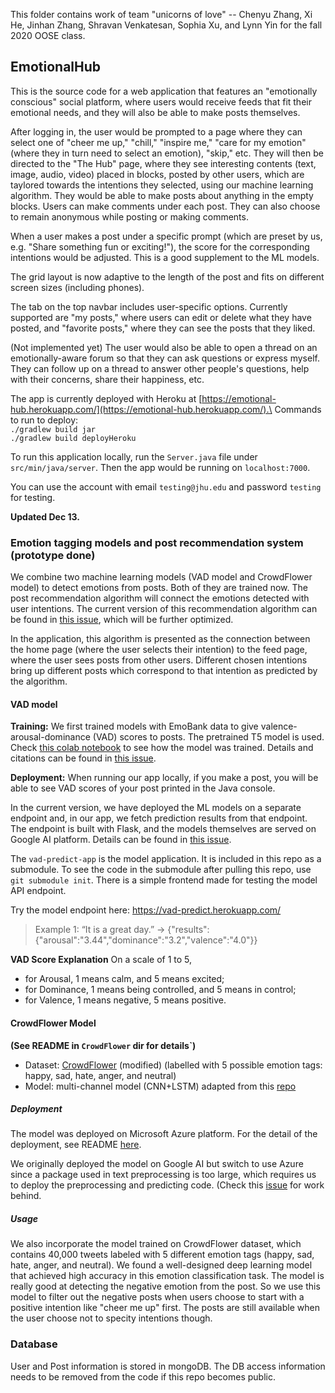 This folder contains work of team "unicorns of love" -- Chenyu Zhang, Xi He, Jinhan Zhang, Shravan Venkatesan, Sophia Xu, and Lynn Yin for the fall 2020 OOSE class. 

## EmotionalHub

This is the source code for a web application that features an "emotionally conscious" social platform, where users would receive feeds that fit their emotional needs, and they will also be able to make posts themselves.

After logging in, the user would be prompted to a page where they can select one of "cheer me up," "chill," "inspire me," "care for my emotion" (where they in turn need to select an emotion), "skip," etc. They will then be directed to the "The Hub" page, where they see interesting contents (text, image, audio, video) placed in blocks, posted by other users, which are taylored towards the intentions they selected, using our machine learning algorithm. They would be able to make posts about anything in the empty blocks. Users can make comments under each post. They can also choose to remain anonymous while posting or making comments.

When a user makes a post under a specific prompt (which are preset by us, e.g. "Share something fun or exciting!"), the score for the corresponding intentions would be adjusted. This is a good supplement to the ML models. 

The grid layout is now adaptive to the length of the post and fits on different screen sizes (including phones).

The <username> tab on the top navbar includes user-specific options. Currently supported are "my posts," where users can edit or delete what they have posted, and "favorite posts," where they can see the posts that they liked.

(Not implemented yet) The user would also be able to open a thread on an emotionally-aware forum so that they can ask questions or express myself. They can follow up on a thread to answer other people's questions, help with their concerns, share their happiness, etc.

The app is currently deployed with Heroku at [https://emotional-hub.herokuapp.com/](https://emotional-hub.herokuapp.com/).\
Commands to run to deploy:\
`./gradlew build jar`\
`./gradlew build deployHeroku`

To run this application locally, run the `Server.java` file under `src/min/java/server`. Then the app would be running on `localhost:7000`. 

You can use the account with email `testing@jhu.edu` and password `testing` for testing. 

**Updated Dec 13.**

### Emotion tagging models and post recommendation system (prototype done)

We combine two machine learning models (VAD model and CrowdFlower model) to detect emotions from posts. Both of they are trained now. The post recommendation algorithm will connect the emotions detected with user intentions. The current version of this recommendation algorithm can be found in [this issue](https://github.com/jhu-oose/2020-fall-group-unicorns-of-love/issues/25), which will be further optimized.

In the application, this algorithm is presented as the connection between the home page (where the user selects their intention) to the feed page, where the user sees posts from other users. Different chosen intentions bring up different posts which correspond to that intention as predicted by the algorithm.

#### VAD model

**Training:** We first trained models with EmoBank data to give valence-arousal-dominance (VAD) scores to posts. The pretrained T5 model is used. Check [this colab notebook](https://colab.research.google.com/drive/1Hv3Rl7qRjVO31feJ4z2cNE7hNHLfIn6J?usp=sharing) to see how the model was trained. Details and citations can be found in [this issue](https://github.com/jhu-oose/2020-fall-group-unicorns-of-love/issues/18).

**Deployment:** When running our app locally, if you make a post, you will be able to see VAD scores of your post printed in the Java console.

In the current version, we have deployed the ML models on a separate endpoint and, in our app, we fetch prediction results from that endpoint. The endpoint is built with Flask, and the models themselves are served on Google AI platform. Details can be found in [this issue](https://github.com/jhu-oose/2020-fall-group-unicorns-of-love/issues/23).

The `vad-predict-app` is the model application. It is included in this repo as a submodule. To see the code in the submodule after pulling this repo, use `git submodule init`. There is a simple frontend made for testing the model API endpoint.

Try the model endpoint here: https://vad-predict.herokuapp.com/

> Example 1:  “It is a great day.” -> 
{"results":{"arousal":"3.44","dominance":"3.2","valence":"4.0"}}

**VAD Score Explanation** On a scale of 1 to 5, 
- for Arousal, 1 means calm, and 5 means excited;  
- for Dominance, 1 means being controlled, and 5 means in control; 
- for Valence, 1 means negative, 5 means positive.

#### CrowdFlower Model

**(See README in `CrowdFlower` dir for details`)**

- Dataset: [CrowdFlower](https://data.world/crowdflower/sentiment-analysis-in-text) (modified) (labelled with 5 possible emotion tags: happy, sad, hate, anger, and neutral)
- Model: multi-channel model (CNN+LSTM) adapted from this [repo](https://github.com/tlkh/text-emotion-classification)

##### Deployment
The model was deployed on Microsoft Azure platform. For the detail of the deployment, see README [here](https://github.com/jhu-oose/2020-fall-group-unicorns-of-love/tree/master/CrowdFlower).

We originally deployed the model on Google AI but switch to use Azure since a package used in text preprocessing is too large, which requires us to deploy the preprocessing and predicting code. (Check this [issue](https://github.com/jhu-oose/2020-fall-group-unicorns-of-love/issues/33) for work behind.

##### Usage
We also incorporate the model trained on CrowdFlower dataset, which contains 40,000 tweets labeled with 5 different emotion tags (happy, sad, hate, anger, and neutral). We found a well-designed deep learning model that achieved high accuracy in this emotion classification task. The model is really good at detecting the negative emotion from the post. So we use this model to filter out the negative posts when users choose to start with a positive intention like "cheer me up" first. The posts are still available when the user choose not to specity intentions though.

### Database

User and Post information is stored in mongoDB. The DB access information needs to be removed from the code if this repo becomes public. 
